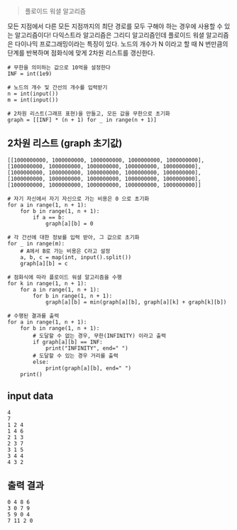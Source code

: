 

> 플로이드 워셜 알고리즘

모든 지점에서 다른 모든 지점까지의 최단 경로를 모두 구해야 하는 경우에 사용할 수 있는 알고리즘이다!
다익스트라 알고리즘은 그리디 알고리즘인데 플로이드 워셜 알고리즘은 다이나믹 프로그래밍이라는 특징이 있다.
노드의 개수가 N 이라고 할 때 N 번만큼의 단계를 반복하며 점화식에 맞게 2차원 리스트를 갱신한다.


```
# 무한을 의미하는 값으로 10억을 설정한다
INF = int(1e9)

# 노드의 개수 및 간선의 개수를 입력받기
n = int(input())
m = int(input())

# 2차원 리스트(그래프 표현)을 만들고, 모든 값을 무한으로 초기화
graph = [[INF] * (n + 1) for _ in range(n + 1)]
```

## 2차원 리스트 (graph 초기값)
```
[[1000000000, 1000000000, 1000000000, 1000000000, 1000000000], [1000000000, 1000000000, 1000000000, 1000000000, 1000000000], [1000000000, 1000000000, 1000000000, 1000000000, 1000000000], [1000000000, 1000000000, 1000000000, 1000000000, 1000000000], [1000000000, 1000000000, 1000000000, 1000000000, 1000000000]]
```


```
# 자기 자신에서 자기 자신으로 가는 비용은 0 으로 초기화
for a in range(1, n + 1):
    for b in range(1, n + 1):
        if a == b:
            graph[a][b] = 0

# 각 간선에 대한 정보를 입력 받아, 그 값으로 초기화
for _ in range(m):
    # A에서 B로 가는 비용은 C라고 설정
    a, b, c = map(int, input().split())
    graph[a][b] = c

# 점화식에 따라 플로이드 워셜 알고리즘을 수행
for k in range(1, n + 1):
    for a in range(1, n + 1):
        for b in range(1, n + 1):
            graph[a][b] = min(graph[a][b], graph[a][k] + graph[k][b])

# 수행된 결과를 출력
for a in range(1, n + 1):
    for b in range(1, n + 1):
        # 도달할 수 없는 경우, 무한(INFINITY) 이라고 출력
        if graph[a][b] == INF:
            print("INFINITY", end=" ")
        # 도달할 수 있는 경우 거리를 출력
        else:
            print(graph[a][b], end=" ")
    print()
```

## input data
```
4
7
1 2 4
1 4 6
2 1 3
2 3 7
3 1 5
3 4 4
4 3 2
```

## 출력 결과
```
0 4 8 6 
3 0 7 9 
5 9 0 4 
7 11 2 0 
```

